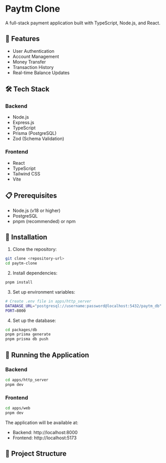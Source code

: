 # Paytm Clone

A full-stack payment application built with TypeScript, Node.js, and React.

## 🚀 Features

- User Authentication
- Account Management
- Money Transfer
- Transaction History
- Real-time Balance Updates

## 🛠️ Tech Stack

### Backend
- Node.js
- Express.js
- TypeScript
- Prisma (PostgreSQL)
- Zod (Schema Validation)

### Frontend
- React
- TypeScript
- Tailwind CSS
- Vite

## 📋 Prerequisites

- Node.js (v18 or higher)
- PostgreSQL
- pnpm (recommended) or npm

## 🔧 Installation

1. Clone the repository:
```bash
git clone <repository-url>
cd paytm-clone
```

2. Install dependencies:
```bash
pnpm install
```

3. Set up environment variables:
```bash
# Create .env file in apps/http_server
DATABASE_URL="postgresql://username:password@localhost:5432/paytm_db"
PORT=8000
```

4. Set up the database:
```bash
cd packages/db
pnpm prisma generate
pnpm prisma db push
```

## 🚀 Running the Application

### Backend
```bash
cd apps/http_server
pnpm dev
```

### Frontend
```bash
cd apps/web
pnpm dev
```

The application will be available at:
- Backend: http://localhost:8000
- Frontend: http://localhost:5173

## 📁 Project Structure
